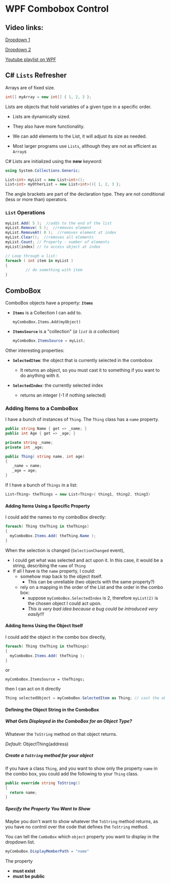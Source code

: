 # WPF Combobox Control

## Video links:

[Dropdown 1](https://drive.google.com/file/d/1NQmxWnmIfWiWuwdQJQyfgqxVB86jIwX4/view)

 [Dropdown 2](https://drive.google.com/file/d/1POUzzRhHZrv_f7qvqkSAicx1d8AwmpIc/view?usp=sharing)

[Youtube playlist on WPF](https://www.youtube.com/playlist?list=PLrkQ3hzZrc4jhO4Zpb3GVk6loXUKdDDcy)



## C# `Lists` Refresher

Arrays are of fixed size. 

```csharp
int[] myArray = new int[] { 1, 2, 3 };
```

Lists are objects that hold variables of a given type in a specific order.

* Lists are dynamically sized. 

* They also have more functionality.

* We can add elements to the List, it will adjust its size as needed. 

* Most larger programs use `Lists`, although they are not as efficient as `Array`s

  

C# Lists are initialized using the **new** keyword:

```csharp
using System.Collections.Generic;

List<int> myList = new List<int>();
List<int> myOtherList = new List<int>(){ 1, 2, 3 };

```

The angle brackets are part of the declaration type. They are not conditional (less or more than) operators.

### `List` Operations

```csharp
myList.Add( 5 );  //adds to the end of the list
myList.Remove( 5 );  //removes element
myList.RemoveAt( 0 );  //removes element at index
myList.Clear();  //removes all elements
myList.Count; // Property - number of elements
myList[index] // to access object at index

// Loop through a list:
foreach ( int item in myList )
{
         // do something with item
}

```



## ComboBox

ComboBox objects have a property: **`Items`**

* **`Items`** is a Collection I can add to.

  ```chsarp
  myComboBox.Items.Add(myObject)
  ```

* **`ItemsSource`** is a "collection" (*a `list` is a collection*)

  ```csharp
  myComboBox.ItemsSource = myList;
  ```



Other interesting properties:

* **`SelectedItem`**: the object that is currently selected in the combobox

  * It returns an *object*, so you must cast it to something if you want to do anything with it.

* **`SelectedIndex`**: the currently selected index 

  * returns an integer (-1 if nothing selected)

  

### Adding Items to a ComboBox

I have a bunch of instances of `Thing`. The `Thing` class has a `name` property.

```csharp
public string Name { get => _name; }
public int Age { get => _age; }

private string _name;
private int _age;

public Thing( string name, int age)
{
   _name = name;
   _age = age;
}
```

If I have a bunch of `Things` in a list:

```csharp
List<Thing> theThings = new List<Thing>( thing1, thing2, thing3)
```

#### Adding Items Using a Specific Property

I could add the names to my comboBox directly:

```csharp
foreach( Thing theThing in theThings)
{
  myComboBox.Items.Add( theThing.Name );
}
```

When the selection is changed (`SelectionChanged` event), 

* I could get what was selected and act upon it.  In this case, it would be a string, describing the `name` of `Thing`
* If all I have is the `name` property, I could:
  * somehow map back to the object itself. 
    * This can be unreliable (two objects with the same property?)
  * rely on a mapping in the order of the List and the order in the combo box: 
    * suppose `myComboBox.SelectedIndex` is 2, therefore `myList(2)` is the chosen object I could act upon. 
    * *This is very bad idea because a bug could be introduced very easily!!!*

#### Adding Items Using the Object Itself

I could add the object in the combo box directly, 

```csharp
foreach( Thing theThing in theThings)
{
  myComboBox.Items.Add( theThing );
}
```

or 

```charp
myComboBox.ItemsSource = theThings;
```



then I can act on it directly

```csharp
Thing selectedObject = myComboBox.SelectedItem as Thing; // cast the object to 'Thing'
```



#### Defining the Object String in the ComboBox

##### What Gets Displayed in the ComboBox for an Object Type?

Whatever the `ToString` method on that object returns.

*Default*: ObjectThing(address)

##### Create a `ToString` method for your object

If you have a class `Thing`, and you want to show only the property `name` in the combo box, you could add the following to your `Thing` class.

```csharp
public override string ToString()
{
  return name;
}

```

##### Specify the Property You Want to Show

Maybe you don't want to show whatever the `ToString` method returns, as you have no control over the code that defines the `ToString` method.

You can tell the `ComboBox` which `object` property you want to display in the dropdown list.

```csharp
myComboBox.DisplayMemberPath = "name"
```

The property

* **must exist**
* **must be public**

